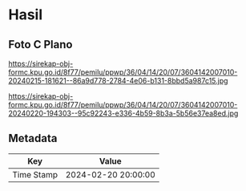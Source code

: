 # Hasil

## Foto C Plano

https://sirekap-obj-formc.kpu.go.id/8f77/pemilu/ppwp/36/04/14/20/07/3604142007010-20240215-181621--86a9d778-2784-4e06-b131-8bbd5a987c15.jpg

https://sirekap-obj-formc.kpu.go.id/8f77/pemilu/ppwp/36/04/14/20/07/3604142007010-20240220-194303--95c92243-e336-4b59-8b3a-5b56e37ea8ed.jpg


## Metadata

| Key        | Value               |
| ---------- | ------------------- |
| Time Stamp | 2024-02-20 20:00:00 |



